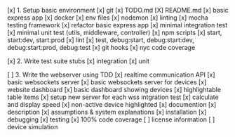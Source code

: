[x] 1. Setup basic environment
[x]   git
[x]   TODO.md
[X]   README.md
[x]   basic express app
[x]   docker
[x]   env files
[x]   nodemon
[x]   linting
[x]   mocha testing framework
[x]   refactor basic express app
[x]   minimal integration test
[x]   minimal unit test (utils, middleware, controller)
[x]   npm scripts 
[x]     start, start:dev, start:prod
[x]     lint
[x]     test, debug:start, debug:start:dev, debug:start:prod, debug:test
[x]   git hooks
[x]   nyc code coverage

[x] 2. Write test suite stubs
[x]   integration
[x]   unit

[ ] 3. Write the webserver using TDD
[x]   realtime communication API
[x]     basic websockets server
[x]     basic websockets server for devices
[x]   website dashboard
[x]     basic dashboard showing devices
[x]     highlightable table items
[x]     setup new server for each wss intgration test
[x]     calculate and display speed
[x]     non-active device highlighted
[x]   documention
[x]     description
[x]     assumptions & system explanations
[x]     installation
[x]     debugging
[x]     testing
[x]   100% code coverage
[ ]   license information
[ ]   device simulation

